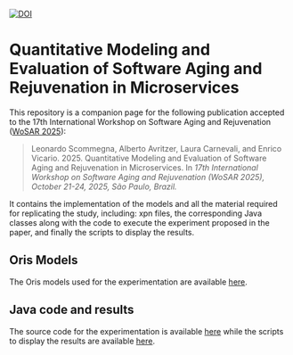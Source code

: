 [![DOI](https://zenodo.org/badge/1023577547.svg)](https://doi.org/10.5281/zenodo.16861052)

# Quantitative Modeling and Evaluation of Software Aging and Rejuvenation in Microservices

This repository is a companion page for the following publication  accepted to the 17th International Workshop on Software Aging and Rejuvenation ([WoSAR 2025](https://www.wosar.net/)):
> Leonardo Scommegna, Alberto Avritzer, Laura Carnevali, and Enrico Vicario. 2025.
> Quantitative Modeling and Evaluation of Software Aging and Rejuvenation in Microservices.
> In *17th International Workshop on Software Aging and Rejuvenation (WoSAR 2025), October 21-24, 2025, São Paulo, Brazil.*

It contains the implementation of the models and all the material required for replicating the study, including: 
xpn files, the corresponding Java classes along with the code to execute the experiment proposed in the paper, and finally the scripts to display the results.

## Oris Models

The Oris models used for the experimentation are available [here](multi-endpoint-sar/models).

## Java code and results

The source code for the experimentation is available [here](multi-endpoint-sar/src/main/java/it/unifi/dinfo/stlab) while the scripts to display the results are available [here](multi-endpoint-sar/scripts).
